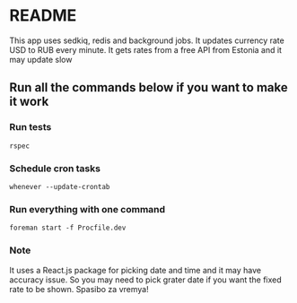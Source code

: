 # README

This app uses sedkiq, redis and background jobs.
It updates currency rate USD to RUB every minute.
It gets rates from a free API from Estonia and it may update slow

## Run all the commands below if you want to make it work

### Run tests

	rspec

### Schedule cron tasks

	whenever --update-crontab

### Run everything with one command

	foreman start -f Procfile.dev

### Note

It uses a React.js package for picking date and time and it may have accuracy issue.
So you may need to pick grater date if you want the fixed rate to be shown. Spasibo za vremya!